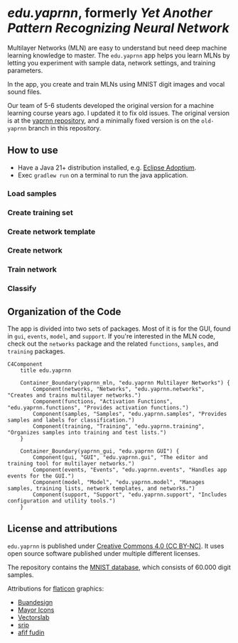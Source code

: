 # ***edu.yaprnn***, formerly ***Yet Another Pattern Recognizing Neural Network***

Multilayer Networks (MLN) are easy to understand but need deep machine learning knowledge to master.
The `edu.yaprnn` app helps you learn MLNs by letting you experiment with sample data, network
settings, and training parameters.

In the app, you create and train MLNs using MNIST digit images and vocal sound files.

Our team of 5-6 students developed the original version for a machine learning course years ago. I
updated it to fix old issues. The original version is at
the [yaprnn repository](https://code.google.com/archive/p/yaprnn/), and a minimally fixed version is
on the `old-yaprnn` branch in this repository.

## How to use

* Have a Java 21+ distribution installed, e.g. [Eclipse Adoptium](https://adoptium.net/).
* Exec `gradlew run` on a terminal to run the java application.

###                           

### Load samples

### Create training set

### Create network template

### Create network

### Train network

### Classify

## Organization of the Code

The app is divided into two sets of packages. Most of it is for the GUI, found
in `gui`, `events`, `model`, and `support`. If you're interested in the MLN code, check out
the `networks` package and the related `functions`, `samples`, and `training` packages.

```mermaid
C4Component
    title edu.yaprnn

    Container_Boundary(yaprnn_mln, "edu.yaprnn Multilayer Networks") {
        Component(networks, "Networks", "edu.yaprnn.networks", "Creates and trains multilayer networks.")
        Component(functions, "Activation Functions", "edu.yaprnn.functions", "Provides activation functions.")
        Component(samples, "Samples", "edu.yaprnn.samples", "Provides samples and labels for classification.")
        Component(training, "Training", "edu.yaprnn.training", "Organizes samples into training and test lists.")
    }

    Container_Boundary(yaprnn_gui, "edu.yaprnn GUI") {
        Component(gui, "GUI", "edu.yaprnn.gui", "The editor and training tool for multilayer networks.")
        Component(events, "Events", "edu.yaprnn.events", "Handles app events for the GUI.")
        Component(model, "Model", "edu.yaprnn.model", "Manages samples, training lists, network templates, and networks.")
        Component(support, "Support", "edu.yaprnn.support", "Includes configuration and utility tools.")
    }
```

## License and attributions

`edu.yaprnn` is published
under [Creative Commons 4.0 (CC BY-NC)](https://creativecommons.org/licenses/). It uses open source
software published under multiple different licenses.

The repository contains the [MNIST database](https://paperswithcode.com/dataset/mnist), which
consists of 60.000 digit samples.

Attributions for [flaticon](https://www.flaticon.com/free-icons/layers) graphics:

- [Buandesign](https://www.flaticon.com/authors/buandesign)
- [Mayor Icons](https://www.flaticon.com/authors/mayor-icons)
- [Vectorslab](https://www.flaticon.com/authors/vectorslab)
- [srip](https://www.flaticon.com/authors/srip)
- [afif fudin](https://www.flaticon.com/authors/afif-fudin)
